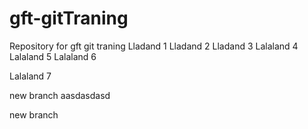 # gft-gitTraning
Repository for gft git traning
Lladand 1
Lladand 2
Lladand 3
Lalaland 4
Lalaland 5
Lalaland 6

Lalaland 7

new branch
aasdasdasd

new branch